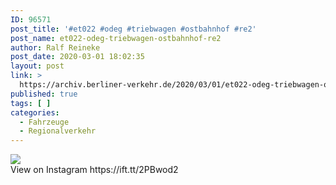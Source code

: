 ```yaml
---
ID: 96571
post_title: '#et022 #odeg #triebwagen #ostbahnhof #re2'
post_name: et022-odeg-triebwagen-ostbahnhof-re2
author: Ralf Reineke
post_date: 2020-03-01 18:02:35
layout: post
link: >
  https://archiv.berliner-verkehr.de/2020/03/01/et022-odeg-triebwagen-ostbahnhof-re2/
published: true
tags: [ ]
categories:
  - Fahrzeuge
  - Regionalverkehr
---
```

<div><img src='https://scontent.cdninstagram.com/v/t51.2885-15/sh0.08/e35/s640x640/89088257_575105889742733_2033908808949274071_n.jpg?_nc_ht=scontent.cdninstagram.com&_nc_ohc=HSTQvGs9Vv4AX8Op7xm&oh=04fe1aafb7ed9b1b66055335524ef34b&oe=5E8D5EA7' style='max-width:600px;' /><br/><div>View on Instagram https://ift.tt/2PBwod2</div></div>